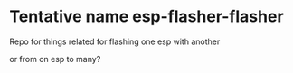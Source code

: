 # Tentative name esp-flasher-flasher

Repo for things related for flashing one esp with another

or from on esp to many?

